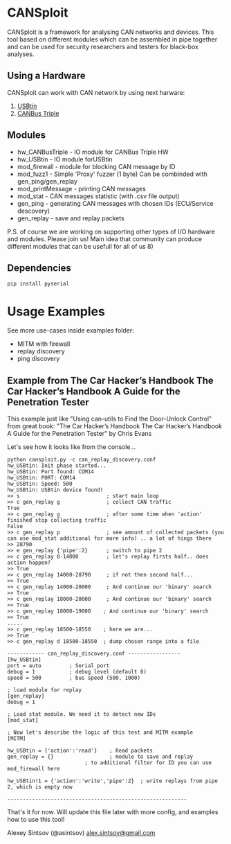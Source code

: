 # CANSploit

CANSploit is a framework for analysing CAN networks and devices.
This tool based on different modules which can be assembled in pipe together and
can be used for security researchers and testers for black-box analyses.

## Using a Hardware

CANSploit can work with CAN network by using next harware:

1. [USBtin](http://www.fischl.de/usbtin/)
2. [CANBus Triple](https://canb.us/)

## Modules

- hw_CANBusTriple  - IO module for CANBus Triple HW
- hw_USBtin        - IO module forUSBtin
- mod_firewall     - module for blocking CAN message by ID
- mod_fuzz1        - Simple 'Proxy' fuzzer  (1 byte) Can be combinded with gen_ping/gen_replay
- mod_printMessage - printing CAN messages
- mod_stat         - CAN messages statistic (with .csv file output)
- gen_ping         - generating CAN messages with chosen IDs (ECU/Service descovery)
- gen_replay       - save and replay packets

P.S. of course we are working on supporting other types of I/O hardware and modules. Please join us!
Main idea that community can produce different modules that can be usefull for all of us 8)

## Dependencies

    pip install pyserial


# Usage Examples
See more use-cases inside examples folder:

- MITM with firewall
- replay discovery
- ping discovery

## Example from  The Car Hacker’s Handbook The Car Hacker’s Handbook A Guide for the Penetration Tester
This example just like "Using can-utils to Find the Door-Unlock Control" from great book: "The Car Hacker’s Handbook The Car Hacker’s Handbook A Guide for the Penetration Tester" by Chris Evans

Let's see how it looks like from the console...

    python cansploit.py -c can_replay_discovery.conf
    hw_USBtin: Init phase started...
    hw_USBtin: Port found: COM14
    hw_USBtin: PORT: COM14
    hw_USBtin: Speed: 500
    hw_USBtin: USBtin device found!
    >> s                            ; start main loop
    >> c gen_replay g               ; collect CAN traffic
    True
    >> c gen_replay g               ; after some time when 'action' finished stop collecting traffic
    False
    >> c gen_replay p               ; see amount of collected packets (you can use mod_stat additional for more info) .. a lot of hings there
    >> 28790
    >> e gen_replay {'pipe':2}      ; switch to pipe 2
    >> c gen_replay 0-14000         ; let's replay firsts half.. does action happen?
    >> True
    >> c gen_replay 14000-28790     ; if not then second half...
    >> True
    >> c gen_replay 14000-20000     ; And continue our 'binary' search
    >> True
    >> c gen_replay 18000-20000     ; And continue our 'binary' search
    >> True
    >> c gen_replay 18000-19000    ; And continue our 'binary' search
    >> True
    .....
    >> c gen_replay 18500-18550    ; here we are...
    >> True
    >> c gen_replay d 18500-18550  ; dump chosen range into a file

    ------------ can_replay_discovery.conf -----------------
    [hw_USBtin]
    port = auto         ; Serial port
    debug = 1           ; debug level (default 0)
    speed = 500         ; bus speed (500, 1000)

    ; load module for replay
    [gen_replay]
    debug = 1

    ; Load stat module. We need it to detect new IDs
    [mod_stat]

    ; Now let's describe the logic of this test and MITM example
    [MITM]

    hw_USBtin = {'action':'read'}    ; Read packets
    gen_replay = {}                  ; module to save and replay
                             ; to additional filter for ID you can use mod_firewall here

    hw_USBtin!1 = {'action':'write','pipe':2}  ; write replays from pipe 2, which is empty now

    ----------------------------------------------------------

That's it for now. Will update this file later with more config, and examples how to use this tool!


Alexey Sintsov   (@asintsov)
alex.sintsov@gmail.com



